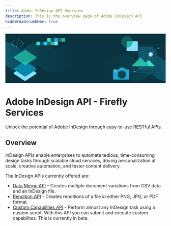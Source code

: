 ```yaml
---
title: Adobe InDesign API Overview
description: This is the overview page of Adobe InDesign API
hideBreadcrumbNav: true
---
```


<Hero slots="image, heading, text" background="rgb(64, 34, 138)"/>

![Hero image](./hero.png)

# Adobe InDesign API - Firefly Services

Unlock the potential of Adobe InDesign through easy-to-use RESTful APIs.

## Overview

InDesign APIs enable enterprises to automate tedious, time-consuming design tasks through scalable cloud services, driving personalization at scale, creative automation, and faster content delivery.

The InDesign APIs currently offered are:

- [Data Merge API](./api/datamerge.md) - Creates multiple document variations from CSV data and an InDesign file.
- [Rendition API](./api/rendition.md) -  Creates renditions of a file in either PNG, JPG, or PDF format.
- [Custom Capabilities API](./api/capabilities.md) - Perform almost any InDesign task using a custom script. With this API you can submit and execute custom capabilites. This is currently in beta.

